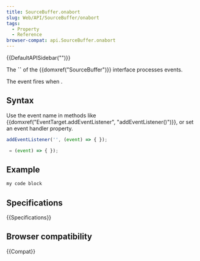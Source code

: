 ```yaml
---
title: SourceBuffer.onabort
slug: Web/API/SourceBuffer/onabort
tags:
  - Property
  - Reference
browser-compat: api.SourceBuffer.onabort
---
```

{{DefaultAPISidebar("")}}

The **``** of the {{domxref("SourceBuffer")}} interface processes  events.

The  event fires when .

## Syntax

Use the event name in methods like {{domxref("EventTarget.addEventListener", "addEventListener()")}}, or set an event handler property.

```js
addEventListener('', (event) => { });

 = (event) => { });
```

## Example

```js
my code block
```

## Specifications

{{Specifications}}

## Browser compatibility

{{Compat}}

